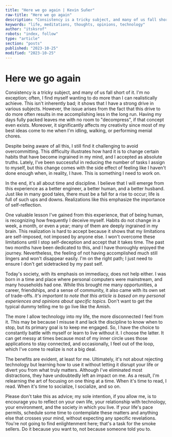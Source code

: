 ```yaml
---
title: "Here we go again | Kevin Suñer"
raw-title: "Here we go again"
description: "Consistency is a tricky subject, and many of us fall short of it. I'm no exception; often, I find myself wanting to do more than I can realistically achieve. This isn't inherently bad; it shows that I have a strong drive in various subjects. However, the issue arises from the fact that this drive to do more often results in me accomplishing less in the long run. Having my days fully packed leaves me with no room to 'decompress', if that concept even exists. Moreover, it significantly affects my creativity since most of my best ideas come to me when I'm idling, walking, or performing menial chores..."
keywords: "life, meditations, thoughts, opinions, technology"
author: "itsksrof"
robots: "index, follow"
type: "article"
section: "posts"
published: "2023-10-25"
modified: "2023-10-25"
---
```

# Here we go again
Consistency is a tricky subject, and many of us fall short of it. I'm no exception; often, I find myself wanting to do more than I can realistically achieve. This isn't inherently bad; it shows that I have a strong drive in various subjects. However, the issue arises from the fact that this drive to do more often results in me accomplishing less in the long run. Having my days fully packed leaves me with no room to "decompress", if that concept even exists. Moreover, it significantly affects my creativity since most of my best ideas come to me when I'm idling, walking, or performing menial chores.

Despite being aware of all this, I still find it challenging to avoid overcommitting. This difficulty illustrates how hard it is to change certain habits that have become ingrained in my mind, and I accepted as absolute truths. Lately, I've been successful in reducing the number of tasks I assign to myself, but this change comes with the side effect of feeling like I haven't done enough when, in reality, I have. This is something I need to work on.

In the end, it's all about time and discipline. I believe that I will emerge from this experience as a better engineer, a better human, and a better husband. Just like in many good tales, there must be a fall for a rise to occur; life is full of such ups and downs. Realizations like this emphasize the importance of self-reflection.

One valuable lesson I've gained from this experience, that of being human, is recognizing how frequently I deceive myself. Habits do not change in a week, a month, or even a year; many of them are deeply ingrained in my brain. This realization is hard to accept because it shows that my limitations are self-imposed, not imposed by anyone else. I won't overcome these limitations until I stop self-deception and accept that it takes time. The past two months have been dedicated to this, and I have thoroughly enjoyed the journey. Nevertheless, the feeling of not having accomplished much still lingers and won't disappear easily. I'm on the right path; I just need to ensure I don't get sidetracked by my past self.

Today's society, with its emphasis on immediacy, does not help either. I was born in a time and place where personal computers were mainstream, and many households had one. While this brought me many opportunities, a career, friendships, and a sense of community, it also came with its own set of trade-offs. *It's important to note that this article is based on my personal experiences and opinions about specific topics.* Don't want to get the typical dummy telling me to go live like the Amish.

The more I allow technology into my life, the more disconnected I feel from it. This may be because I misuse it and lack the discipline to know when to stop, but its primary goal is to keep me engaged. So, I have the choice to constantly battle with myself or learn to live without it. I choose the latter. It can get messy at times because most of my inner circle uses those applications to stay connected, and occasionally, I feel out of the loop, which I've come to realize is not a big deal.

The benefits are evident, at least for me. Ultimately, it's not about rejecting technology but learning how to use it without letting it disrupt your life or divert you from what truly matters. Although I've eliminated most distractions, they have undoubtedly left an impact on me. As a result, I'm relearning the art of focusing on one thing at a time. When it's time to read, I read. When it's time to socialize, I socialize, and so on.

Please don't take this as advice; my sole intention, if you allow me, is to encourage you to reflect on your own life, your relationship with technology, your environment, and the society in which you live. If your life's pace permits, schedule some time to contemplate these matters and anything else that crosses your mind, without expecting any specific revelations. You're not going to find enlightenment here; that's a task for the smoke sellers. Do it because you want to, not because someone told you to.